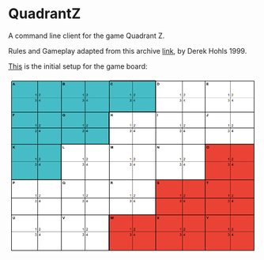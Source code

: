 # QuadrantZ
A command line client for the game Quadrant Z.

Rules and Gameplay adapted from this archive [link](http://web.archive.org/web/20070419232114/http://www.boardgames.za.net/gamesbook/mygames/quad-z.htm), by Derek Hohls 1999.


[This](https://docs.google.com/spreadsheets/d/1RIuAiVVTHDf63rVZyJDMhRWgIkl3lfeoc5x6ANbSi6w/edit?usp=sharing) is the initial setup for the game board:

![Startup board](./QuadrantZ.png)

